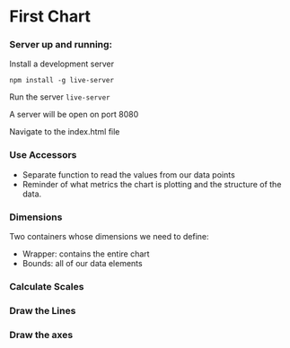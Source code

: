# First Chart

### Server up and running:

Install a development server 

`npm install -g live-server`

Run the server `live-server`

A server will be open on port 8080

Navigate to the index.html file

### Use Accessors
- Separate function to read the values from our data points
- Reminder of what metrics the chart is plotting and the structure of the data.

### Dimensions
Two containers whose dimensions we need to define: 
- Wrapper: contains the entire chart 
- Bounds: all of our data elements

### Calculate Scales

### Draw the Lines

### Draw the axes

